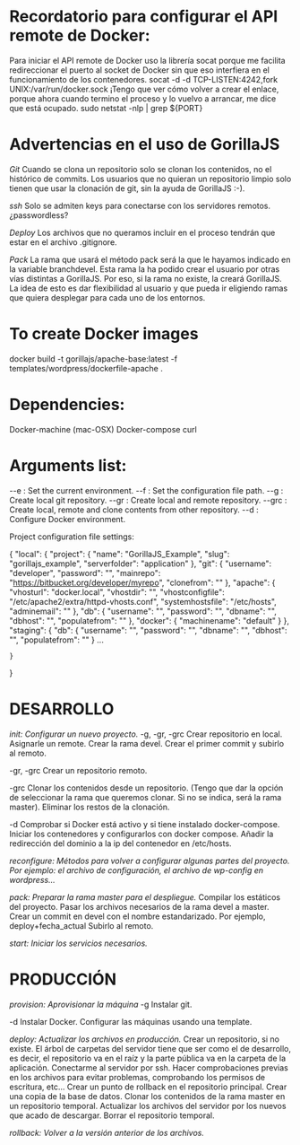 Recordatorio para configurar el API remote de Docker:
===
Para iniciar el API remote de Docker uso la librería socat porque me facilita redireccionar el puerto al socket de Docker sin que eso interfiera en el funcionamiento de los contenedores.
socat -d -d TCP-LISTEN:4242,fork UNIX:/var/run/docker.sock 
¡Tengo que ver cómo volver a crear el enlace, porque ahora cuando termino el proceso y lo vuelvo a arrancar, me dice que está ocupado. 
sudo netstat -nlp | grep ${PORT}

Advertencias en el uso de GorillaJS
===
*Git*
Cuando se clona un repositorio solo se clonan los contenidos, no el histórico de commits. Los usuarios que no quieran un repositorio limpio solo tienen que usar la clonación de git, sin la ayuda de GorillaJS :-).

*ssh*
Solo se admiten keys para conectarse con los servidores remotos. ¿passwordless?

*Deploy*
Los archivos que no queramos incluir en el proceso tendrán que estar en el archivo .gitignore. 

*Pack*
La rama que usará el método pack será la que le hayamos indicado en la variable branchdevel. Esta rama la ha podido crear el usuario por otras vías distintas a GorillaJS. Por eso, si la rama no existe, la creará GorillaJS. La idea de esto es dar flexibilidad al usuario y que pueda ir eligiendo ramas que quiera desplegar para cada uno de los entornos.


To create Docker images
===
docker build -t gorillajs/apache-base:latest -f templates/wordpress/dockerfile-apache .


Dependencies:
===
Docker-machine (mac-OSX)
Docker-compose
curl

Arguments list:
===

--e : Set the current environment.
--f : Set the configuration file path.
--g : Create local git repository.
--gr : Create local and remote repository.
--grc : Create local, remote and clone contents from other repository.
--d : Configure Docker environment.


Project configuration file settings:

{
    "local": {
        "project": {
            "name": "GorillaJS_Example",
            "slug": "gorillajs_example",
            "serverfolder": "application"
        },
        "git": {
            "username": "developer",
            "password": "",
            "mainrepo": "https://bitbucket.org/developer/myrepo",
            "clonefrom": ""
        },
        "apache": {
            "vhosturl": "docker.local",
            "vhostdir": "",
            "vhostconfigfile": "/etc/apache2/extra/httpd-vhosts.conf",
            "systemhostsfile": "/etc/hosts",
            "adminemail": ""
        },
        "db": {
            "username": "",
            "password": "",
            "dbname": "",
            "dbhost": "",
            "populatefrom": ""
        },
        "docker": {
            "machinename": "default"
        }
    },
    "staging": {
        "db": {
            "username": "",
            "password": "",
            "dbname": "",
            "dbhost": "",
            "populatefrom": ""
        }
        ...

    }
}


DESARROLLO
===

*init: Configurar un nuevo proyecto.*
-g, -gr, -grc
Crear repositorio en local.
Asignarle un remote.
Crear la rama devel.
Crear el primer commit y subirlo al remoto.

-gr, -grc
Crear un repositorio remoto.

-grc
Clonar los contenidos desde un repositorio. (Tengo que dar la opción de seleccionar la rama que queremos clonar. Si no se indica, será la rama master).
Eliminar los restos de la clonación.

-d
Comprobar si Docker está activo y si tiene instalado docker-compose.
Iniciar los contenedores y configurarlos con docker compose.
Añadir la redirección del dominio a la ip del contenedor en /etc/hosts.

*reconfigure: Métodos para volver a configurar algunas partes del proyecto. Por ejemplo: el archivo de configuración, el archivo de wp-config en wordpress...*


*pack: Preparar la rama master para el despliegue.*
Compilar los estáticos del proyecto.
Pasar los archivos necesarios de la rama devel a master.
Crear un commit en devel con el nombre estandarizado. Por ejemplo, deploy+fecha_actual
Subirlo al remoto.

*start: Iniciar los servicios necesarios.*



PRODUCCIÓN
===

*provision: Aprovisionar la máquina*
-g
Instalar git.

-d
Instalar Docker.
Configurar las máquinas usando una template.


*deploy: Actualizar los archivos en producción.*
Crear un repositorio, si no existe. El árbol de carpetas del servidor tiene que ser como el de desarrollo, es decir, el repositorio va en el raíz y la parte pública va en la carpeta de la aplicación.
Conectarme al servidor por ssh.
Hacer comprobaciones previas en los archivos para evitar problemas, comprobando los permisos de escritura, etc...
Crear un punto de rollback en el repositorio principal.
Crear una copia de la base de datos.
Clonar los contenidos de la rama master en un repositorio temporal.
Actualizar los archivos del servidor por los nuevos que acado de descargar.
Borrar el repositorio temporal.

*rollback: Volver a la versión anterior de los archivos.*
